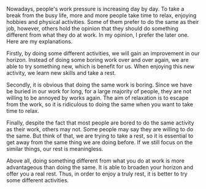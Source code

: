 Nowadays, people's work pressure is increasing day by day. To take a break from the busy life, more and more people take time to relax, enjoying hobbies and physical activities. Some of them prefer to do the same as their job, however, others hold the opinion that they should do something different from what they do at work. In my opinion, I prefer the later one. Here are my explanations.

Firstly, by doing some different activities, we will gain an improvement in our horizon. Instead of doing some boring work over and over again, we are able to try something new, which is benefit for us. When enjoying this new activity, we learn new skills and take a rest.

Secondly, it is obvious that doing the same work is boring. Since we have be buried in our work for long, for a large majority of people, they are not willing to be annoyed by works again. The aim of relaxation is to escape from the work, so it is ridiculous to doing the same when you want to take time to relax.

Finally, despite the fact that most people are bored to do the same activity as their work, others may not. Some people may say they are willing to do the same. But think of that, we are trying to take a rest, so it is essential to get away from the same thing we are doing before. If we still focus on the similar things, our rest is meaningless.

Above all, doing something different from what you do at work is more advantageous than doing the same. It is able to broaden your horizon and offer you a real rest. Thus, in order to enjoy a truly rest, it is better to try some different activities.